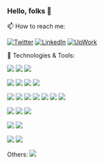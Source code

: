 ### Hello, folks 👋

📫 How to reach me:

[![Twitter][1.2]][1]
[![LinkedIn][2.2]][2]
[![UpWork][3.2]][3]
  
  
🔧 Technologies & Tools:

![](https://img.shields.io/badge/OS-Windows%20|%20Linux-informational?style=flat&logo=Linux&logoColor=white&color=0A66C2)
![](https://img.shields.io/badge/Editor-Visual%20Studio%20Code-informational?style=flat&logo=Visual%20Studio%20Code&logoColor=white&color=0A66C2)
![](https://img.shields.io/badge/Browser-Firefox-informational?style=flat&logo=Firefox&logoColor=white&color=0A66C2)

![](https://img.shields.io/badge/Code-TypeScript-informational?style=flat&logo=typescript&logoColor=white&color=0A66C2)
![](https://img.shields.io/badge/Code-JavaScript-informational?style=flat&logo=javascript&logoColor=white&color=0A66C2)
![](https://img.shields.io/badge/Code-Python-informational?style=flat&logo=python&logoColor=white&color=0A66C2)
![](https://img.shields.io/badge/Code-PHP-informational?style=flat&logo=php&logoColor=white&color=0A66C2)

![](https://img.shields.io/badge/FW-React-informational?style=flat&logo=react&logoColor=white&color=0A66C2)
![](https://img.shields.io/badge/FW-Next.js-informational?style=flat&logo=next.js&logoColor=white&color=0A66C2)
![](https://img.shields.io/badge/FW-Redux-informational?style=flat&logo=redux&logoColor=white&color=0A66C2)
![](https://img.shields.io/badge/FW-Express-informational?style=flat&logo=Express&logoColor=white&color=0A66C2)
![](https://img.shields.io/badge/FW-Firebase-informational?style=flat&logo=Firebase&logoColor=white&color=0A66C2)
![](https://img.shields.io/badge/FW-Handlebars-informational?style=flat&logo=Handlebars.js&logoColor=white&color=0A66C2)
![](https://img.shields.io/badge/FW-Socket.io-informational?style=flat&logo=Socket.io&logoColor=white&color=0A66C2)

![](https://img.shields.io/badge/DB-MongoDB-informational?style=flat&logo=MongoDB&logoColor=white&color=0A66C2)
![](https://img.shields.io/badge/DB-PostgreSQL-informational?style=flat&logo=PostgreSQL&logoColor=white&color=0A66C2)
![](https://img.shields.io/badge/cloud-Digitalocean-informational?style=flat&logo=Digitalocean&logoColor=white&color=0A66C2)

![](https://img.shields.io/badge/design-Photoshop-informational?style=flat&logo=Adobe%20Photoshop&logoColor=white&color=0A66C2)
![](https://img.shields.io/badge/design-Illustrator-informational?style=flat&logo=Adobe%20Illustrator&logoColor=white&color=0A66C2)

![](https://img.shields.io/badge/electronic-Arduino-informational?style=flat&logo=Arduino&logoColor=white&color=0A66C2)
![](https://img.shields.io/badge/electronic-Arduino-informational?style=flat&logo=Arduino&logoColor=white&color=0A66C2)




Others:
![](https://img.shields.io/github/followers/karimGeh)

[1.2]: https://img.shields.io/badge/Twitter-@karimGeh?style=flat&logo=Twitter&logoColor=white&color=1D9BF0
[2.2]: https://img.shields.io/badge/LinkedIn-Karim%20G?style=flat&logo=LinkedIn&logoColor=white&color=0A66C2
[3.2]: https://img.shields.io/badge/UpWork-Karim%20G?style=flat&logo=Upwork&logoColor=white&color=14A800

[1]: https://twitter.com/karimGeh
[2]: https://www.linkedin.com/in/karim-gehad/
[3]: https://www.upwork.com/freelancers/~0139e8dbc9c723a93a
<!--
**karimGeh/karimGeh** is a ✨ _special_ ✨ repository because its `README.md` (this file) appears on your GitHub profile.

Here are some ideas to get you started:

- 🔭 I’m currently working on ...
- 🌱 I’m currently learning ...
- 👯 I’m looking to collaborate on ...
- 🤔 I’m looking for help with ...
- 💬 Ask me about ...
- 📫 How to reach me: ...
- 😄 Pronouns: ...
- ⚡ Fun fact: ...
-->
